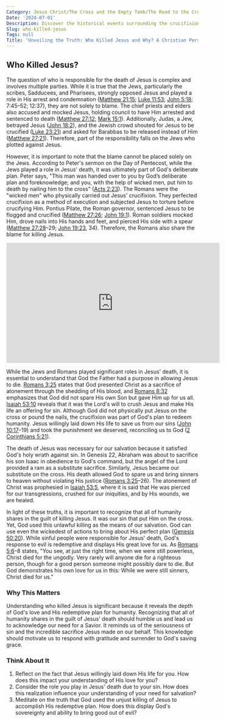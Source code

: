 ```yaml
---
Category: Jesus Christ/The Cross and the Empty Tomb/The Road to the Cross
Date: '2024-07-01'
Description: Discover the historical events surrounding the crucifixion of Jesus and explore the different perspectives on who was responsible for his death.
Slug: who-killed-jesus
Tags: null
Title: 'Unveiling the Truth: Who Killed Jesus and Why? A Christian Perspective'
---
```


## Who Killed Jesus?

The question of who is responsible for the death of Jesus is complex and involves multiple parties. While it is true that the Jews, particularly the scribes, Sadducees, and Pharisees, strongly opposed Jesus and played a role in His arrest and condemnation ([Matthew 21:15](https://www.bibleref.com/Matthew/21/Matthew-21-15.html); [Luke 11:53](https://www.bibleref.com/Luke/11/Luke-11-53.html); [John 5:18](https://www.bibleref.com/John/5/John-5-18.html); 7:45–52; 12:37), they are not solely to blame. The chief priests and elders also accused and mocked Jesus, holding council to have Him arrested and sentenced to death ([Matthew 27:12](https://www.bibleref.com/Matthew/27/Matthew-27-12.html); [Mark 15:1](https://www.bibleref.com/Mark/15/Mark-15-1.html)). Additionally, Judas, a Jew, betrayed Jesus ([John 18:2](https://www.bibleref.com/John/18/John-18-2.html)), and the Jewish crowd shouted for Jesus to be crucified ([Luke 23:21](https://www.bibleref.com/Luke/23/Luke-23-21.html)) and asked for Barabbas to be released instead of Him ([Matthew 27:21](https://www.bibleref.com/Matthew/27/Matthew-27-21.html)). Therefore, part of the responsibility falls on the Jews who plotted against Jesus.

However, it is important to note that the blame cannot be placed solely on the Jews. According to Peter's sermon on the Day of Pentecost, while the Jews played a role in Jesus' death, it was ultimately part of God's deliberate plan. Peter says, "This man was handed over to you by God’s deliberate plan and foreknowledge; and you, with the help of wicked men, put him to death by nailing him to the cross" ([Acts 2:23](https://www.bibleref.com/Acts/2/Acts-2-23.html)). The Romans were the "wicked men" who physically carried out Jesus' crucifixion. They perfected crucifixion as a method of execution and subjected Jesus to torture before crucifying Him. Pontius Pilate, the Roman governor, sentenced Jesus to be flogged and crucified ([Matthew 27:26](https://www.bibleref.com/Matthew/27/Matthew-27-26.html); [John 19:1](https://www.bibleref.com/John/19/John-19-1.html)). Roman soldiers mocked Him, drove nails into His hands and feet, and pierced His side with a spear ([Matthew 27:28](https://www.bibleref.com/Matthew/27/Matthew-27-28.html)–29; [John 19:23](https://www.bibleref.com/John/19/John-19-23.html), 34). Therefore, the Romans also share the blame for killing Jesus.


<iframe width="560" height="315" src="https://www.youtube.com/embed/1Sm8fi3jodA" frameborder="0" allow="autoplay; encrypted-media" allowfullscreen></iframe>


While the Jews and Romans played significant roles in Jesus' death, it is essential to understand that God the Father had a purpose in allowing Jesus to die. [Romans 3:25](https://www.bibleref.com/Romans/3/Romans-3-25.html) states that God presented Christ as a sacrifice of atonement through the shedding of His blood, and [Romans 8:32](https://www.bibleref.com/Romans/8/Romans-8-32.html) emphasizes that God did not spare His own Son but gave Him up for us all. [Isaiah 53:10](https://www.bibleref.com/Isaiah/53/Isaiah-53-10.html) reveals that it was the Lord's will to crush Jesus and make His life an offering for sin. Although God did not physically put Jesus on the cross or pound the nails, the crucifixion was part of God's plan to redeem humanity. Jesus willingly laid down His life to save us from our sins ([John 10:17](https://www.bibleref.com/John/10/John-10-17.html)–19) and took the punishment we deserved, reconciling us to God ([2 Corinthians 5:21](https://www.bibleref.com/2-Corinthians/5/2-Corinthians-5-21.html)). 

The death of Jesus was necessary for our salvation because it satisfied God's holy wrath against sin. In Genesis 22, Abraham was about to sacrifice his son Isaac in obedience to God's command, but the angel of the Lord provided a ram as a substitute sacrifice. Similarly, Jesus became our substitute on the cross. His death allowed God to spare us and bring sinners to heaven without violating His justice ([Romans 3:25](https://www.bibleref.com/Romans/3/Romans-3-25.html)–26). The atonement of Christ was prophesied in [Isaiah 53:5](https://www.bibleref.com/Isaiah/53/Isaiah-53-5.html), where it is said that He was pierced for our transgressions, crushed for our iniquities, and by His wounds, we are healed.

In light of these truths, it is important to recognize that all of humanity shares in the guilt of killing Jesus. It was our sin that put Him on the cross. Yet, God used this unlawful killing as the means of our salvation. God can use even the wickedest of actions to bring about His perfect plan ([Genesis 50:20](https://www.bibleref.com/Genesis/50/Genesis-50-20.html)). While sinful people were responsible for Jesus' death, God's response to evil is redemptive and displays His great love for us. As [Romans 5:6](https://www.bibleref.com/Romans/5/Romans-5-6.html)–8 states, "You see, at just the right time, when we were still powerless, Christ died for the ungodly. Very rarely will anyone die for a righteous person, though for a good person someone might possibly dare to die. But God demonstrates his own love for us in this: While we were still sinners, Christ died for us."

### Why This Matters

Understanding who killed Jesus is significant because it reveals the depth of God's love and His redemptive plan for humanity. Recognizing that all of humanity shares in the guilt of Jesus' death should humble us and lead us to acknowledge our need for a Savior. It reminds us of the seriousness of sin and the incredible sacrifice Jesus made on our behalf. This knowledge should motivate us to respond with gratitude and surrender to God's saving grace.

### Think About It

1. Reflect on the fact that Jesus willingly laid down His life for you. How does this impact your understanding of His love for you?
2. Consider the role you play in Jesus' death due to your sin. How does this realization influence your understanding of your need for salvation?
3. Meditate on the truth that God used the unjust killing of Jesus to accomplish His redemptive plan. How does this display God's sovereignty and ability to bring good out of evil?